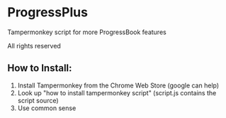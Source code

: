 # ProgressPlus
Tampermonkey script for more ProgressBook features

All rights reserved

## How to Install:
1) Install Tampermonkey from the Chrome Web Store (google can help)
2) Look up "how to install tampermonkey script" (script.js contains the script source)
3) Use common sense
